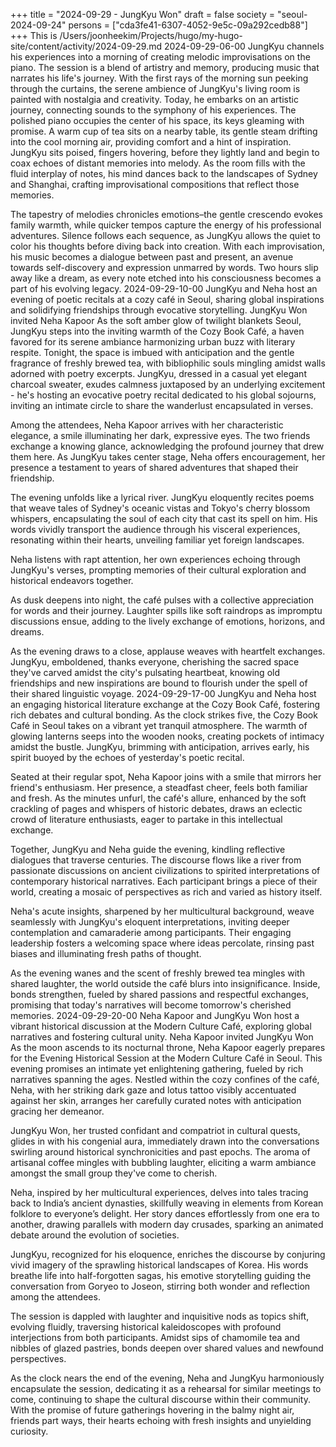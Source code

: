 +++
title = "2024-09-29 - JungKyu Won"
draft = false
society = "seoul-2024-09-24"
persons = ["cda3fe41-6307-4052-9e5c-09a292cedb88"]
+++
This is /Users/joonheekim/Projects/hugo/my-hugo-site/content/activity/2024-09-29.md
2024-09-29-06-00
JungKyu channels his experiences into a morning of creating melodic improvisations on the piano. The session is a blend of artistry and memory, producing music that narrates his life's journey.
With the first rays of the morning sun peeking through the curtains, the serene ambience of JungKyu's living room is painted with nostalgia and creativity. Today, he embarks on an artistic journey, connecting sounds to the symphony of his experiences. The polished piano occupies the center of his space, its keys gleaming with promise. A warm cup of tea sits on a nearby table, its gentle steam drifting into the cool morning air, providing comfort and a hint of inspiration. JungKyu sits poised, fingers hovering, before they lightly land and begin to coax echoes of distant memories into melody. As the room fills with the fluid interplay of notes, his mind dances back to the landscapes of Sydney and Shanghai, crafting improvisational compositions that reflect those memories. 

The tapestry of melodies chronicles emotions–the gentle crescendo evokes family warmth, while quicker tempos capture the energy of his professional adventures. Silence follows each sequence, as JungKyu allows the quiet to color his thoughts before diving back into creation. With each improvisation, his music becomes a dialogue between past and present, an avenue towards self-discovery and expression unmarred by words. Two hours slip away like a dream, as every note etched into his consciousness becomes a part of his evolving legacy.
2024-09-29-10-00
JungKyu and Neha host an evening of poetic recitals at a cozy café in Seoul, sharing global inspirations and solidifying friendships through evocative storytelling.
JungKyu Won invited Neha Kapoor
As the soft amber glow of twilight blankets Seoul, JungKyu steps into the inviting warmth of the Cozy Book Café, a haven favored for its serene ambiance harmonizing urban buzz with literary respite. Tonight, the space is imbued with anticipation and the gentle fragrance of freshly brewed tea, with bibliophilic souls mingling amidst walls adorned with poetry excerpts. JungKyu, dressed in a casual yet elegant charcoal sweater, exudes calmness juxtaposed by an underlying excitement - he's hosting an evocative poetry recital dedicated to his global sojourns, inviting an intimate circle to share the wanderlust encapsulated in verses.

Among the attendees, Neha Kapoor arrives with her characteristic elegance, a smile illuminating her dark, expressive eyes. The two friends exchange a knowing glance, acknowledging the profound journey that drew them here. As JungKyu takes center stage, Neha offers encouragement, her presence a testament to years of shared adventures that shaped their friendship.

The evening unfolds like a lyrical river. JungKyu eloquently recites poems that weave tales of Sydney's oceanic vistas and Tokyo's cherry blossom whispers, encapsulating the soul of each city that cast its spell on him. His words vividly transport the audience through his visceral experiences, resonating within their hearts, unveiling familiar yet foreign landscapes.

Neha listens with rapt attention, her own experiences echoing through JungKyu's verses, prompting memories of their cultural exploration and historical endeavors together.

As dusk deepens into night, the café pulses with a collective appreciation for words and their journey. Laughter spills like soft raindrops as impromptu discussions ensue, adding to the lively exchange of emotions, horizons, and dreams.

As the evening draws to a close, applause weaves with heartfelt exchanges. JungKyu, emboldened, thanks everyone, cherishing the sacred space they've carved amidst the city's pulsating heartbeat, knowing old friendships and new inspirations are bound to flourish under the spell of their shared linguistic voyage.
2024-09-29-17-00
JungKyu and Neha host an engaging historical literature exchange at the Cozy Book Café, fostering rich debates and cultural bonding.
As the clock strikes five, the Cozy Book Café in Seoul takes on a vibrant yet tranquil atmosphere. The warmth of glowing lanterns seeps into the wooden nooks, creating pockets of intimacy amidst the bustle. JungKyu, brimming with anticipation, arrives early, his spirit buoyed by the echoes of yesterday's poetic recital.

Seated at their regular spot, Neha Kapoor joins with a smile that mirrors her friend's enthusiasm. Her presence, a steadfast cheer, feels both familiar and fresh. As the minutes unfurl, the café's allure, enhanced by the soft crackling of pages and whispers of historic debates, draws an eclectic crowd of literature enthusiasts, eager to partake in this intellectual exchange.

Together, JungKyu and Neha guide the evening, kindling reflective dialogues that traverse centuries. The discourse flows like a river from passionate discussions on ancient civilizations to spirited interpretations of contemporary historical narratives. Each participant brings a piece of their world, creating a mosaic of perspectives as rich and varied as history itself.

Neha's acute insights, sharpened by her multicultural background, weave seamlessly with JungKyu's eloquent interpretations, inviting deeper contemplation and camaraderie among participants. Their engaging leadership fosters a welcoming space where ideas percolate, rinsing past biases and illuminating fresh paths of thought.

As the evening wanes and the scent of freshly brewed tea mingles with shared laughter, the world outside the café blurs into insignificance. Inside, bonds strengthen, fueled by shared passions and respectful exchanges, promising that today's narratives will become tomorrow's cherished memories.
2024-09-29-20-00
Neha Kapoor and JungKyu Won host a vibrant historical discussion at the Modern Culture Café, exploring global narratives and fostering cultural unity.
Neha Kapoor invited JungKyu Won
As the moon ascends to its nocturnal throne, Neha Kapoor eagerly prepares for the Evening Historical Session at the Modern Culture Café in Seoul. This evening promises an intimate yet enlightening gathering, fueled by rich narratives spanning the ages. Nestled within the cozy confines of the café, Neha, with her striking dark gaze and lotus tattoo visibly accentuated against her skin, arranges her carefully curated notes with anticipation gracing her demeanor. 

JungKyu Won, her trusted confidant and compatriot in cultural quests, glides in with his congenial aura, immediately drawn into the conversations swirling around historical synchronicities and past epochs. The aroma of artisanal coffee mingles with bubbling laughter, eliciting a warm ambiance amongst the small group they've come to cherish.

Neha, inspired by her multicultural experiences, delves into tales tracing back to India’s ancient dynasties, skillfully weaving in elements from Korean folklore to everyone’s delight. Her story dances effortlessly from one era to another, drawing parallels with modern day crusades, sparking an animated debate around the evolution of societies.

JungKyu, recognized for his eloquence, enriches the discourse by conjuring vivid imagery of the sprawling historical landscapes of Korea. His words breathe life into half-forgotten sagas, his emotive storytelling guiding the conversation from Goryeo to Joseon, stirring both wonder and reflection among the attendees.

The session is dappled with laughter and inquisitive nods as topics shift, evolving fluidly, traversing historical kaleidoscopes with profound interjections from both participants. Amidst sips of chamomile tea and nibbles of glazed pastries, bonds deepen over shared values and newfound perspectives.

As the clock nears the end of the evening, Neha and JungKyu harmoniously encapsulate the session, dedicating it as a rehearsal for similar meetings to come, continuing to shape the cultural discourse within their community. With the promise of future gatherings hovering in the balmy night air, friends part ways, their hearts echoing with fresh insights and unyielding curiosity.
